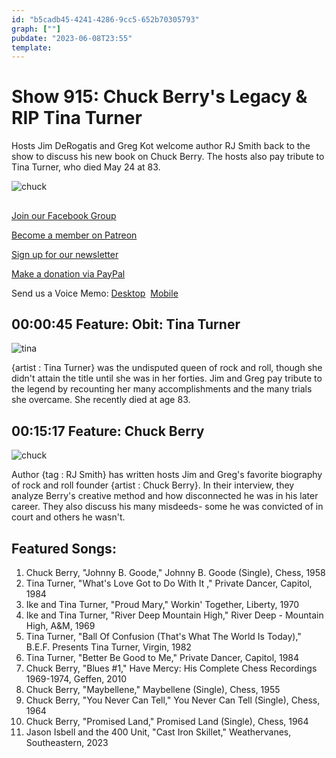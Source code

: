 ```yaml
---
id: "b5cadb45-4241-4286-9cc5-652b70305793"
graph: [""]
pubdate: "2023-06-08T23:55"
template: 
---
```






# Show 915: Chuck Berry's Legacy & RIP Tina Turner

Hosts Jim DeRogatis and Greg Kot welcome author RJ Smith back to the show to discuss his new book on Chuck Berry. The hosts also pay tribute to Tina Turner, who died May 24 at 83.

![chuck](https://static.soundopinions.org/images/2023/chuck-berry.webp)



## 

[Join our Facebook Group](https://bit.ly/3sivr9T)

[Become a member on Patreon](https://bit.ly/3slWZvc)

[Sign up for our newsletter](https://bit.ly/3eEvRnG)

[Make a donation via PayPal](https://bit.ly/3dmt9lU)

Send us a Voice Memo: [Desktop](bit.ly/2RyD5Ah)  [Mobile](sayhi.chat/soundops)



## 00:00:45 Feature: Obit: Tina Turner

![tina](https://static.soundopinions.org/images/2023/tina-turner-private-dancer-us-cd-cover-art-1984-original.jpeg)

{artist : Tina Turner} was the undisputed queen of rock and roll, though she didn't attain the title until she was in her forties. Jim and Greg pay tribute to the legend by recounting her many accomplishments and the many trials she overcame. She recently died at age 83.



## 00:15:17 Feature: Chuck Berry

![chuck](https://static.soundopinions.org/images/2023/chuck-berry.webp)

Author {tag : RJ Smith} has written hosts Jim and Greg's favorite biography of rock and roll founder {artist : Chuck Berry}. In their interview, they analyze Berry's creative method and how disconnected he was in his later career. They also discuss his many misdeeds- some he was convicted of in court and others he wasn't.



## Featured Songs:

1. Chuck Berry, "Johnny B. Goode," Johnny B. Goode (Single), Chess, 1958
2. Tina Turner, "What's Love Got to Do With It ," Private Dancer, Capitol, 1984
3. Ike and Tina Turner, "Proud Mary," Workin' Together, Liberty, 1970
4. Ike and Tina Turner, "River Deep Mountain High," River Deep - Mountain High, A&M, 1969
5. Tina Turner, "Ball Of Confusion (That's What The World Is Today)," B.E.F. Presents Tina Turner, Virgin, 1982
6. Tina Turner, "Better Be Good to Me," Private Dancer, Capitol, 1984
7. Chuck Berry, "Blues #1," Have Mercy: His Complete Chess Recordings 1969-1974, Geffen, 2010
8. Chuck Berry, "Maybellene," Maybellene (Single), Chess, 1955
9. Chuck Berry, "You Never Can Tell," You Never Can Tell (Single), Chess, 1964
10. Chuck Berry, "Promised Land," Promised Land (Single), Chess, 1964
11. Jason Isbell and the 400 Unit, "Cast Iron Skillet," Weathervanes, Southeastern, 2023